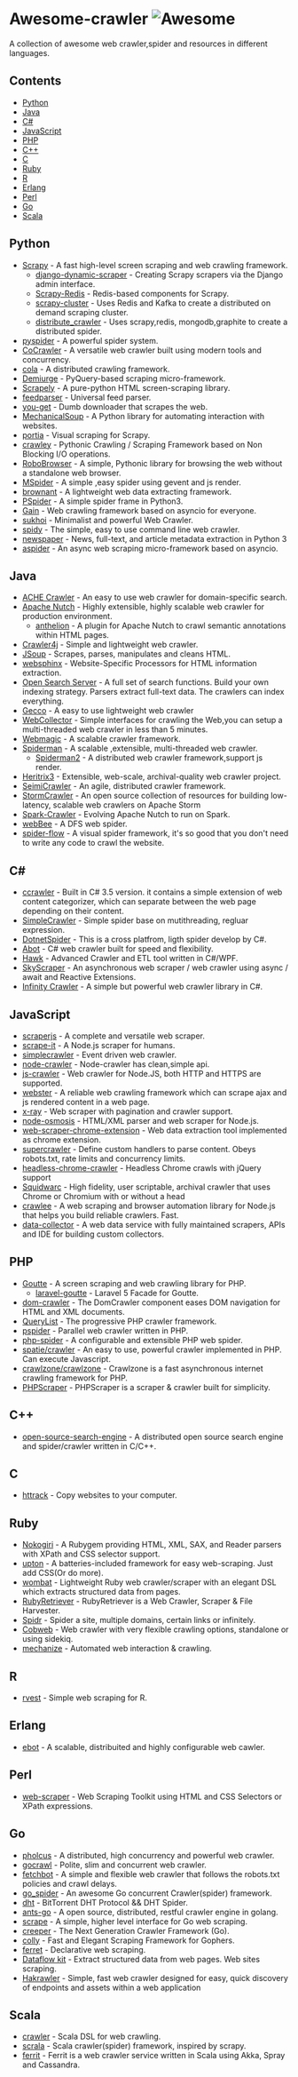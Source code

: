 # Awesome-crawler ![Awesome](https://cdn.rawgit.com/sindresorhus/awesome/d7305f38d29fed78fa85652e3a63e154dd8e8829/media/badge.svg)
A collection of awesome web crawler,spider and resources in different languages.

## Contents

- [Python](#python)
- [Java](#java)
- [C#](#c)
- [JavaScript](#javascript)
- [PHP](#php)
- [C++](#c-1)
- [C](#c-2)
- [Ruby](#ruby)
- [R](#r)
- [Erlang](#erlang)
- [Perl](#perl)
- [Go](#go)
- [Scala](#scala)

## Python 
* [Scrapy](https://github.com/scrapy/scrapy) - A fast high-level screen scraping and web crawling framework.
    * [django-dynamic-scraper](https://github.com/holgerd77/django-dynamic-scraper) - Creating Scrapy scrapers via the Django admin interface.
    * [Scrapy-Redis](https://github.com/rolando/scrapy-redis) - Redis-based components for Scrapy.
    * [scrapy-cluster](https://github.com/istresearch/scrapy-cluster) - Uses Redis and Kafka to create a distributed on demand scraping cluster.
    * [distribute_crawler](https://github.com/gnemoug/distribute_crawler) - Uses scrapy,redis, mongodb,graphite to create a distributed spider.
* [pyspider](https://github.com/binux/pyspider) - A powerful spider system.
* [CoCrawler](https://github.com/cocrawler/cocrawler) - A versatile web crawler built using modern tools and concurrency.
* [cola](https://github.com/chineking/cola) - A distributed crawling framework.
* [Demiurge](https://github.com/matiasb/demiurge) - PyQuery-based scraping micro-framework.
* [Scrapely](https://github.com/scrapy/scrapely) - A pure-python HTML screen-scraping library.
* [feedparser](http://pythonhosted.org/feedparser/) - Universal feed parser.
* [you-get](https://github.com/soimort/you-get) -  Dumb downloader that scrapes the web.
* [MechanicalSoup](https://github.com/hickford/MechanicalSoup) - A Python library for automating interaction with websites.
* [portia](https://github.com/scrapinghub/portia) - Visual scraping for Scrapy.
* [crawley](https://github.com/jmg/crawley) - Pythonic Crawling / Scraping Framework based on Non Blocking I/O operations.
* [RoboBrowser](https://github.com/jmcarp/robobrowser) - A simple, Pythonic library for browsing the web without a standalone web browser.
* [MSpider](https://github.com/manning23/MSpider) - A simple ,easy spider using gevent and js render. 
* [brownant](https://github.com/douban/brownant) - A lightweight web data extracting framework.
* [PSpider](https://github.com/xianhu/PSpider) - A simple spider frame in Python3.
* [Gain](https://github.com/gaojiuli/gain) - Web crawling framework based on asyncio for everyone.
* [sukhoi](https://github.com/iogf/sukhoi) - Minimalist and powerful Web Crawler.
* [spidy](https://github.com/rivermont/spidy) - The simple, easy to use command line web crawler. 
* [newspaper](https://github.com/codelucas/newspaper) - News, full-text, and article metadata extraction in Python 3
* [aspider](https://github.com/howie6879/aspider) - An async web scraping micro-framework based on asyncio. 

## Java
* [ACHE Crawler](https://github.com/ViDA-NYU/ache) - An easy to use web crawler for domain-specific search.
* [Apache Nutch](http://nutch.apache.org/) - Highly extensible, highly scalable web crawler for production environment.
    * [anthelion](https://github.com/yahoo/anthelion) - A plugin for Apache Nutch to crawl semantic annotations within HTML pages.
* [Crawler4j](https://github.com/yasserg/crawler4j) - Simple and lightweight web crawler.
* [JSoup](http://jsoup.org/) - Scrapes, parses, manipulates and cleans HTML.
* [websphinx](http://www.cs.cmu.edu/~rcm/websphinx/) - Website-Specific Processors for HTML information extraction.
* [Open Search Server](http://www.opensearchserver.com/) - A full set of search functions. Build your own indexing strategy. Parsers extract full-text data. The crawlers can index everything.
* [Gecco](https://github.com/xtuhcy/gecco) - A easy to use lightweight web crawler
* [WebCollector](https://github.com/CrawlScript/WebCollector) - Simple interfaces for crawling the Web,you can setup a multi-threaded web crawler in less than 5 minutes.
* [Webmagic](https://github.com/code4craft/webmagic) - A scalable crawler framework.
* [Spiderman](https://git.oschina.net/l-weiwei/spiderman) - A scalable ,extensible, multi-threaded web crawler.
    * [Spiderman2](http://git.oschina.net/l-weiwei/Spiderman2) - A distributed  web crawler framework,support js render.
* [Heritrix3](https://github.com/internetarchive/heritrix3) -  Extensible, web-scale, archival-quality web crawler project.
* [SeimiCrawler](https://github.com/zhegexiaohuozi/SeimiCrawler) - An agile, distributed crawler framework.
* [StormCrawler](http://github.com/DigitalPebble/storm-crawler/) - An open source collection of resources for building low-latency, scalable web crawlers on Apache Storm
* [Spark-Crawler](https://github.com/USCDataScience/sparkler) - Evolving Apache Nutch to run on Spark.
* [webBee](https://github.com/pkwenda/webBee) - A DFS web spider.
* [spider-flow](https://github.com/ssssssss-team/spider-flow) - A visual spider framework, it's so good that you don't need to write any code to crawl the website.


## C# 
* [ccrawler](http://www.findbestopensource.com/product/ccrawler) - Built in C# 3.5 version. it contains a simple extension of web content categorizer, which can separate between the web page depending on their content.
* [SimpleCrawler](https://github.com/lei-zhu/SimpleCrawler) - Simple spider base on mutithreading, regluar expression.
* [DotnetSpider](https://github.com/zlzforever/DotnetSpider) - This is a cross platfrom, ligth spider develop by C#.
* [Abot](https://github.com/sjdirect/abot) - C# web crawler built for speed and flexibility.
* [Hawk](https://github.com/ferventdesert/Hawk) - Advanced Crawler and ETL tool written in C#/WPF.
* [SkyScraper](https://github.com/JonCanning/SkyScraper) - An asynchronous web scraper / web crawler using async / await and Reactive Extensions.
* [Infinity Crawler](https://github.com/TurnerSoftware/InfinityCrawler) - A simple but powerful web crawler library in C#.

## JavaScript
* [scraperjs](https://github.com/ruipgil/scraperjs) - A complete and versatile web scraper.
* [scrape-it](https://github.com/IonicaBizau/scrape-it) - A Node.js scraper for humans.
* [simplecrawler](https://github.com/cgiffard/node-simplecrawler) - Event driven web crawler.
* [node-crawler](https://github.com/bda-research/node-crawler) - Node-crawler has clean,simple api.
* [js-crawler](https://github.com/antivanov/js-crawler) - Web crawler for Node.JS, both HTTP and HTTPS are supported.
* [webster](https://github.com/zhuyingda/webster) - A reliable web crawling framework which can scrape ajax and js rendered content in a web page.
* [x-ray](https://github.com/lapwinglabs/x-ray) - Web scraper with pagination and crawler support.
* [node-osmosis](https://github.com/rchipka/node-osmosis) - HTML/XML parser and web scraper for Node.js.
* [web-scraper-chrome-extension](https://github.com/martinsbalodis/web-scraper-chrome-extension) - Web data extraction tool implemented as chrome extension.
* [supercrawler](https://github.com/brendonboshell/supercrawler) - Define custom handlers to parse content. Obeys robots.txt, rate limits and concurrency limits. 
* [headless-chrome-crawler](https://github.com/yujiosaka/headless-chrome-crawler) - Headless Chrome crawls with jQuery support
* [Squidwarc](https://github.com/n0tan3rd/squidwarc) - High fidelity, user scriptable, archival crawler that uses Chrome or Chromium with or without a head
* [crawlee](https://github.com/apify/crawlee) - A web scraping and browser automation library for Node.js that helps you build reliable crawlers. Fast. 
* [data-collector](https://brightdata.com/products/data-collector) - A web data service with fully maintained scrapers, APIs and IDE for building custom collectors.

## PHP
* [Goutte](https://github.com/FriendsOfPHP/Goutte) - A screen scraping and web crawling library for PHP.
    * [laravel-goutte](https://github.com/dweidner/laravel-goutte) - Laravel 5 Facade for Goutte.
* [dom-crawler](https://github.com/symfony/dom-crawler) - The DomCrawler component eases DOM navigation for HTML and XML documents.
* [QueryList](https://github.com/jae-jae/QueryList) - The progressive PHP crawler framework.
* [pspider](https://github.com/hightman/pspider) - Parallel web crawler written in PHP.
* [php-spider](https://github.com/mvdbos/php-spider) - A configurable and extensible PHP web spider.
* [spatie/crawler](https://github.com/spatie/crawler) - An easy to use, powerful crawler implemented in PHP. Can execute Javascript.
* [crawlzone/crawlzone](https://github.com/crawlzone/crawlzone) - Crawlzone is a fast asynchronous internet crawling framework for PHP.
* [PHPScraper](https://github.com/spekulatius/PHPScraper) - PHPScraper is a scraper & crawler built for simplicity.

## C++
* [open-source-search-engine](https://github.com/gigablast/open-source-search-engine) - A distributed open source search engine and spider/crawler written in C/C++.

## C
* [httrack](https://github.com/xroche/httrack) - Copy websites to your computer.

## Ruby
* [Nokogiri](https://github.com/sparklemotion/nokogiri) - A Rubygem providing HTML, XML, SAX, and Reader parsers with XPath and CSS selector support.
* [upton](https://github.com/propublica/upton) - A batteries-included framework for easy web-scraping. Just add CSS(Or do more).
* [wombat](https://github.com/felipecsl/wombat) - Lightweight Ruby web crawler/scraper with an elegant DSL which extracts structured data from pages.
* [RubyRetriever](https://github.com/joenorton/rubyretriever) - RubyRetriever is a Web Crawler, Scraper & File Harvester.
* [Spidr](https://github.com/postmodern/spidr) - Spider a site, multiple domains, certain links or infinitely.
* [Cobweb](https://github.com/stewartmckee/cobweb) - Web crawler with very flexible crawling options, standalone or using sidekiq.
* [mechanize](https://github.com/sparklemotion/mechanize) - Automated web interaction & crawling.

## R
* [rvest](https://github.com/hadley/rvest) - Simple web scraping for R.

## Erlang 
* [ebot](https://github.com/matteoredaelli/ebot) - A scalable, distribuited and highly configurable web cawler.

## Perl
* [web-scraper](https://github.com/miyagawa/web-scraper) - Web Scraping Toolkit using HTML and CSS Selectors or XPath expressions.

## Go
* [pholcus](https://github.com/henrylee2cn/pholcus) -  A distributed, high concurrency and powerful web crawler.
* [gocrawl](https://github.com/PuerkitoBio/gocrawl) - Polite, slim and concurrent web crawler.
* [fetchbot](https://github.com/PuerkitoBio/fetchbot) - A simple and flexible web crawler that follows the robots.txt policies and crawl delays.
* [go_spider](https://github.com/hu17889/go_spider) - An awesome Go concurrent Crawler(spider) framework. 
* [dht](https://github.com/shiyanhui/dht) - BitTorrent DHT Protocol && DHT Spider.
* [ants-go](https://github.com/wcong/ants-go) - A open source, distributed, restful crawler engine in golang.
* [scrape](https://github.com/yhat/scrape) - A simple, higher level interface for Go web scraping.
* [creeper](https://github.com/wspl/creeper) - The Next Generation Crawler Framework (Go).
* [colly](https://github.com/asciimoo/colly) - Fast and Elegant Scraping Framework for Gophers.
* [ferret](https://github.com/MontFerret/ferret) - Declarative web scraping.
* [Dataflow kit](https://github.com/slotix/dataflowkit) - Extract structured data from web pages. Web sites scraping.
* [Hakrawler](https://github.com/hakluke/hakrawler) - Simple, fast web crawler designed for easy, quick discovery of endpoints and assets within a web application


## Scala
* [crawler](https://github.com/bplawler/crawler) - Scala DSL for web crawling.
* [scrala](https://github.com/gaocegege/scrala) - Scala crawler(spider) framework, inspired by scrapy.
* [ferrit](https://github.com/reggoodwin/ferrit) - Ferrit is a web crawler service written in Scala using Akka, Spray and Cassandra.
